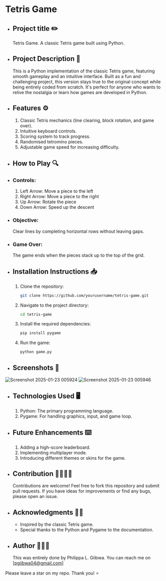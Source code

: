 # Tetris Game
- ## Project title ✏️
  Tetris Game.
  A classic Tetris game built using Python.

- ## Project Description 📜
  This is a Python implementation of the classic Tetris game, featuring smooth gameplay and an intuitive interface. Built as a fun and challenging project, this version stays true to the original concept while being entirely coded from scratch. It's perfect for anyone who wants to relive the nostalgia or learn how games are developed in Python.

- ## Features ⚙️
  1. Classic Tetris mechanics (line clearing, block rotation, and game over).
  2. Intuitive keyboard controls.
  3. Scoring system to track progress.
  4. Randomised tetromino pieces.
  5. Adjustable game speed for increasing difficulty.

- ## How to Play 🔍
- ### Controls:
  1. Left Arrow: Move a piece to the left
  2. Right Arrow: Move a piece to the right
  3. Up Arrow: Rotate the piece
  4. Down Arrow: Speed up the descent
- ### Objective:
  Clear lines by completing horizontal rows without leaving gaps.
- ### Game Over:
  The game ends when the pieces stack up to the top of the grid.

- ## Installation Instructions 📥
  1. Clone the repository:
     ``` bash 
     git clone https://github.com/yourusername/tetris-game.git 
  2. Navigate to the project directory:
     ``` bash 
     cd tetris-game 
  3. Install the required dependencies:
     ``` bash
     pip install pygame 
  4. Run the game:
     ``` bash
     python game.py 
     
- ## Screenshots 📸
![Screenshot 2025-01-23 005924](https://github.com/user-attachments/assets/6fe9cfce-e185-40b9-8ee4-a2b0d9ff0a56)
![Screenshot 2025-01-23 005946](https://github.com/user-attachments/assets/c2b8b8eb-9884-4001-9096-5ee8ac8cc8fb)

- ## Technologies Used 🖥️
  1. Python: The primary programming language.
  2. Pygame: For handling graphics, input, and game loop.

- ## Future Enhancements ⌨️
  1. Adding a high-score leaderboard.
  2. Implementing multiplayer mode.
  3. Introducing different themes or skins for the game.

- ## Contribution 🫱🏾‍🫲🏽
  Contributions are welcome! Feel free to fork this repository and submit pull requests. If you have ideas for improvements or find any bugs, please open an issue.

- ## Acknowledgments 👍🏾
  - Inspired by the classic Tetris game.
  - Special thanks to the Python and Pygame to the documentation.

- ## Author 👩🏾‍💻
  This was entirely done by Philippa L. Giibwa. You can reach me on [pgiibwa04@gmail.com]

Please leave a star on my repo. Thank you! ⭐
